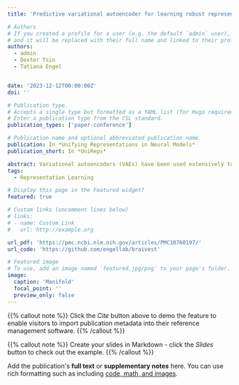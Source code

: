 ```yaml
---
title: 'Predictive variational autoencoder for learning robust representations of time-series data'

# Authors
# If you created a profile for a user (e.g. the default `admin` user), write the username (folder name) here
# and it will be replaced with their full name and linked to their profile.
authors:
  - admin
  - Dexter Tsin
  - Tatiana Engel


date: '2023-12-12T00:00:00Z'
doi: ''

# Publication type.
# Accepts a single type but formatted as a YAML list (for Hugo requirements).
# Enter a publication type from the CSL standard.
publication_types: ['paper-conference']

# Publication name and optional abbreviated publication name.
publication: In *Unifying Representations in Neural Models*
publication_short: In *UniReps*

abstract: Variational autoencoders (VAEs) have been used extensively to discover low-dimensional latent factors governing neural activity and animal behavior. However, without careful model selection, the uncovered latent factors may reflect noise in the data rather than true underlying features, rendering such representations unsuitable for scientific interpretation. Existing solutions to this problem involve introducing additional measured variables or data augmentations specific to a particular data type. We propose a VAE architecture that predicts the next point in time and show that it mitigates the learning of spurious features. In addition, we introduce a model selection metric based on smoothness over time in the latent space. We show that together these two constraints on VAEs to be smooth over time produce robust latent representations and faithfully recover latent factors on synthetic datasets.
tags:
  - Representation Learning

# Display this page in the Featured widget?
featured: true

# Custom links (uncomment lines below)
# links:
# - name: Custom Link
#   url: http://example.org

url_pdf: 'https://pmc.ncbi.nlm.nih.gov/articles/PMC10760197/'
url_code: 'https://github.com/engellab/braivest'

# Featured image
# To use, add an image named `featured.jpg/png` to your page's folder.
image:
  caption: 'Manifold'
  focal_point: ''
  preview_only: false
---
```


{{% callout note %}}
Click the _Cite_ button above to demo the feature to enable visitors to import publication metadata into their reference management software.
{{% /callout %}}

{{% callout note %}}
Create your slides in Markdown - click the _Slides_ button to check out the example.
{{% /callout %}}

Add the publication's **full text** or **supplementary notes** here. You can use rich formatting such as including [code, math, and images](https://docs.hugoblox.com/content/writing-markdown-latex/).
